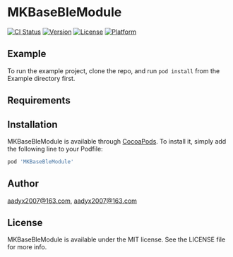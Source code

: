 # MKBaseBleModule

[![CI Status](https://img.shields.io/travis/aadyx2007@163.com/MKBaseBleModule.svg?style=flat)](https://travis-ci.org/aadyx2007@163.com/MKBaseBleModule)
[![Version](https://img.shields.io/cocoapods/v/MKBaseBleModule.svg?style=flat)](https://cocoapods.org/pods/MKBaseBleModule)
[![License](https://img.shields.io/cocoapods/l/MKBaseBleModule.svg?style=flat)](https://cocoapods.org/pods/MKBaseBleModule)
[![Platform](https://img.shields.io/cocoapods/p/MKBaseBleModule.svg?style=flat)](https://cocoapods.org/pods/MKBaseBleModule)

## Example

To run the example project, clone the repo, and run `pod install` from the Example directory first.

## Requirements

## Installation

MKBaseBleModule is available through [CocoaPods](https://cocoapods.org). To install
it, simply add the following line to your Podfile:

```ruby
pod 'MKBaseBleModule'
```

## Author

aadyx2007@163.com, aadyx2007@163.com

## License

MKBaseBleModule is available under the MIT license. See the LICENSE file for more info.
